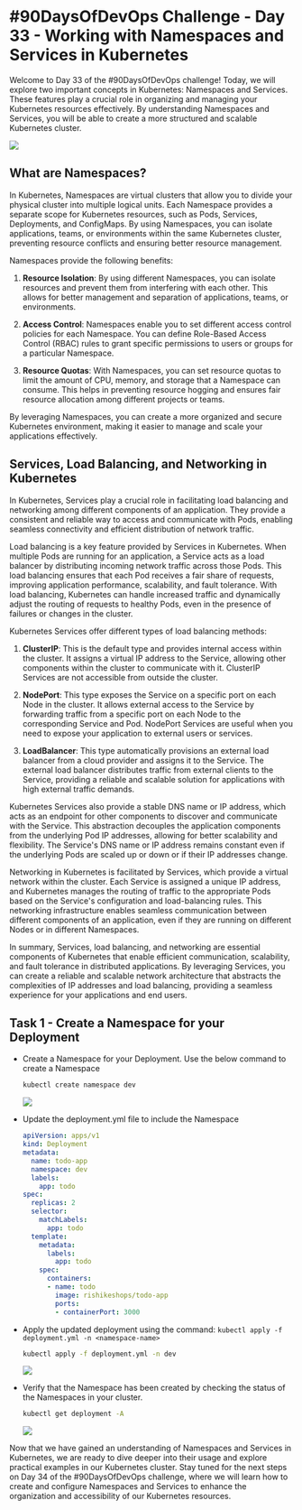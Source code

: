 # #90DaysOfDevOps Challenge - Day 33 - Working with Namespaces and Services in Kubernetes

Welcome to Day 33 of the #90DaysOfDevOps challenge! Today, we will explore two important concepts in Kubernetes: Namespaces and Services. These features play a crucial role in organizing and managing your Kubernetes resources effectively. By understanding Namespaces and Services, you will be able to create a more structured and scalable Kubernetes cluster.

![](https://cdn.hashnode.com/res/hashnode/image/upload/v1687204411484/ecfc1f1a-e5d0-40b4-8b59-b910d7482ff0.png)

## What are Namespaces?

In Kubernetes, Namespaces are virtual clusters that allow you to divide your physical cluster into multiple logical units. Each Namespace provides a separate scope for Kubernetes resources, such as Pods, Services, Deployments, and ConfigMaps. By using Namespaces, you can isolate applications, teams, or environments within the same Kubernetes cluster, preventing resource conflicts and ensuring better resource management.

Namespaces provide the following benefits:

1. **Resource Isolation**: By using different Namespaces, you can isolate resources and prevent them from interfering with each other. This allows for better management and separation of applications, teams, or environments.
    
2. **Access Control**: Namespaces enable you to set different access control policies for each Namespace. You can define Role-Based Access Control (RBAC) rules to grant specific permissions to users or groups for a particular Namespace.
    
3. **Resource Quotas**: With Namespaces, you can set resource quotas to limit the amount of CPU, memory, and storage that a Namespace can consume. This helps in preventing resource hogging and ensures fair resource allocation among different projects or teams.
    

By leveraging Namespaces, you can create a more organized and secure Kubernetes environment, making it easier to manage and scale your applications effectively.

## Services, Load Balancing, and Networking in Kubernetes

In Kubernetes, Services play a crucial role in facilitating load balancing and networking among different components of an application. They provide a consistent and reliable way to access and communicate with Pods, enabling seamless connectivity and efficient distribution of network traffic.

Load balancing is a key feature provided by Services in Kubernetes. When multiple Pods are running for an application, a Service acts as a load balancer by distributing incoming network traffic across those Pods. This load balancing ensures that each Pod receives a fair share of requests, improving application performance, scalability, and fault tolerance. With load balancing, Kubernetes can handle increased traffic and dynamically adjust the routing of requests to healthy Pods, even in the presence of failures or changes in the cluster.

Kubernetes Services offer different types of load balancing methods:

1. **ClusterIP**: This is the default type and provides internal access within the cluster. It assigns a virtual IP address to the Service, allowing other components within the cluster to communicate with it. ClusterIP Services are not accessible from outside the cluster.
    
2. **NodePort**: This type exposes the Service on a specific port on each Node in the cluster. It allows external access to the Service by forwarding traffic from a specific port on each Node to the corresponding Service and Pod. NodePort Services are useful when you need to expose your application to external users or services.
    
3. **LoadBalancer**: This type automatically provisions an external load balancer from a cloud provider and assigns it to the Service. The external load balancer distributes traffic from external clients to the Service, providing a reliable and scalable solution for applications with high external traffic demands.
    

Kubernetes Services also provide a stable DNS name or IP address, which acts as an endpoint for other components to discover and communicate with the Service. This abstraction decouples the application components from the underlying Pod IP addresses, allowing for better scalability and flexibility. The Service's DNS name or IP address remains constant even if the underlying Pods are scaled up or down or if their IP addresses change.

Networking in Kubernetes is facilitated by Services, which provide a virtual network within the cluster. Each Service is assigned a unique IP address, and Kubernetes manages the routing of traffic to the appropriate Pods based on the Service's configuration and load-balancing rules. This networking infrastructure enables seamless communication between different components of an application, even if they are running on different Nodes or in different Namespaces.

In summary, Services, load balancing, and networking are essential components of Kubernetes that enable efficient communication, scalability, and fault tolerance in distributed applications. By leveraging Services, you can create a reliable and scalable network architecture that abstracts the complexities of IP addresses and load balancing, providing a seamless experience for your applications and end users.

## Task 1 - Create a Namespace for your Deployment

* Create a Namespace for your Deployment. Use the below command to create a Namespace
    
    ```bash
    kubectl create namespace dev
    ```
    
    ![](https://cdn.hashnode.com/res/hashnode/image/upload/v1687285012884/6c250f47-7c36-4efe-ad3e-3783316e7b33.jpeg)
    
* Update the deployment.yml file to include the Namespace
    
    ```yaml
    apiVersion: apps/v1
    kind: Deployment
    metadata:
      name: todo-app
      namespace: dev
      labels:
        app: todo
    spec:
      replicas: 2
      selector:
        matchLabels:
          app: todo
      template:
        metadata:
          labels:
            app: todo
        spec:
          containers:
          - name: todo
            image: rishikeshops/todo-app
            ports:
            - containerPort: 3000
    ```
    
* Apply the updated deployment using the command: `kubectl apply -f deployment.yml -n <namespace-name>`
    
    ```bash
    kubectl apply -f deployment.yml -n dev
    ```
    
    ![](https://cdn.hashnode.com/res/hashnode/image/upload/v1687285086834/b01fb53d-1ba8-4b74-a5c9-a1c39d8b2120.jpeg)
    
* Verify that the Namespace has been created by checking the status of the Namespaces in your cluster.
    
    ```bash
    kubectl get deployment -A
    ```
    
    ![](https://cdn.hashnode.com/res/hashnode/image/upload/v1687285400959/c9215777-a013-4929-beea-6e25e4ee8812.jpeg)
    

Now that we have gained an understanding of Namespaces and Services in Kubernetes, we are ready to dive deeper into their usage and explore practical examples in our Kubernetes cluster. Stay tuned for the next steps on Day 34 of the #90DaysOfDevOps challenge, where we will learn how to create and configure Namespaces and Services to enhance the organization and accessibility of our Kubernetes resources.